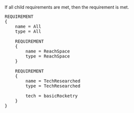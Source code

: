 If all child requirements are met, then the requirement is met.

<pre>
REQUIREMENT
{
    name = All
    type = All

    REQUIREMENT
    {
        name = ReachSpace
        type = ReachSpace
    }

    REQUIREMENT
    {
        name = TechResearched
        type = TechResearched

        tech = basicRocketry
    }
}
</pre>
